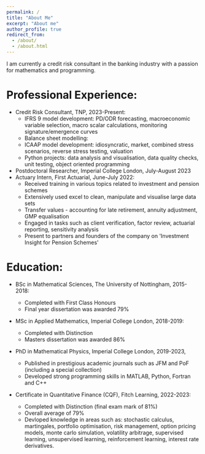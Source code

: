 ```yaml
---
permalink: /
title: "About Me"
excerpt: "About me"
author_profile: true
redirect_from: 
  - /about/
  - /about.html
---
```


I am currently a credit risk consultant in the banking industry with a passion for mathematics and programming.

# Professional Experience:

* Credit Risk Consultant, TNP, 2023-Present:
  - IFRS 9 model development: PD/ODR forecasting, macroeconomic variable selection, macro scalar calculations, monitoring signature/emergence curves
  - Balance sheet modelling: 
  - ICAAP model development: idiosyncratic, market, combined stress scenarios, reverse stress testing, valuation
  - Python projects: data analysis and visualisation, data quality checks, unit testing, object oriented programming
* Postdoctoral Researcher, Imperial College London, July-August 2023
* Actuary Intern, First Actuarial, June-July 2022:
  - Received training in various topics related to investment and pension schemes
  - Extensively used excel to clean, manipulate and visualise large data sets
  - Transfer values - accounting for late retirement, annuity adjustment, GMP equalisation
  - Engaged in tasks such as client verification, factor review, actuarial reporting, sensitivity analysis
  - Present to partners and founders of the company on 'Investment Insight for Pension Schemes'

# Education:

* BSc in Mathematical Sciences, The University of Nottingham, 2015-2018:
  - Completed with First Class Honours
  - Final year dissertation was awarded 79%
  
* MSc in Applied Mathematics, Imperial College London, 2018-2019:
  - Completed with Distinction 
  - Masters dissertation was awarded 86%
  
* PhD in Mathematical Physics, Imperial College London, 2019-2023,
  - Published in prestigious academic journals such as JFM and PoF (including a special collection)
  - Developed strong programming skills in MATLAB, Python, Fortran and C++
  
* Certificate in Quantitative Finance (CQF), Fitch Learning, 2022-2023:
  - Completed with Distinction (final exam mark of 81%)
  - Overall average of 79%
  - Devloped knowledge in areas such as: stochastic calculus, martingales, portfolio optimisation, risk management, option pricing models, monte carlo simulation, volatility arbitrage, supervised learning, unsupervised learning, reinforcement learning, interest rate derivatives.

